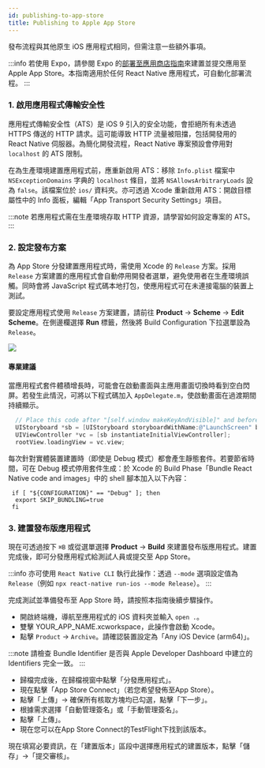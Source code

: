 ```yaml
---
id: publishing-to-app-store
title: Publishing to Apple App Store
---
```


發布流程與其他原生 iOS 應用程式相同，但需注意一些額外事項。

:::info
若使用 Expo，請參閱 Expo 的[部署至應用商店指南](https://docs.expo.dev/distribution/app-stores/)來建置並提交應用至 Apple App Store。本指南適用於任何 React Native 應用程式，可自動化部署流程。
:::

### 1. 啟用應用程式傳輸安全性

應用程式傳輸安全性（ATS）是 iOS 9 引入的安全功能，會拒絕所有未透過 HTTPS 傳送的 HTTP 請求。這可能導致 HTTP 流量被阻擋，包括開發用的 React Native 伺服器。為簡化開發流程，React Native 專案預設會停用對 `localhost` 的 ATS 限制。

在為生產環境建置應用程式前，應重新啟用 ATS：移除 `Info.plist` 檔案中 `NSExceptionDomains` 字典的 `localhost` 條目，並將 `NSAllowsArbitraryLoads` 設為 `false`。該檔案位於 `ios/` 資料夾。亦可透過 Xcode 重新啟用 ATS：開啟目標屬性中的 Info 面板，編輯「App Transport Security Settings」項目。

:::note
若應用程式需在生產環境存取 HTTP 資源，請學習如何設定專案的 ATS。
:::

### 2. 設定發布方案

為 App Store 分發建置應用程式時，需使用 Xcode 的 `Release` 方案。採用 `Release` 方案建置的應用程式會自動停用開發者選單，避免使用者在生產環境誤觸。同時會將 JavaScript 程式碼本地打包，使應用程式可在未連接電腦的裝置上測試。

要設定應用程式使用 `Release` 方案建置，請前往 **Product** → **Scheme** → **Edit Scheme**。在側邊欄選擇 **Run** 標籤，然後將 Build Configuration 下拉選單設為 `Release`。

![](/docs/assets/ConfigureReleaseScheme.png)

#### 專業建議

當應用程式套件體積增長時，可能會在啟動畫面與主應用畫面切換時看到空白閃屏。若發生此情況，可將以下程式碼加入 `AppDelegate.m`，使啟動畫面在過渡期間持續顯示。

```objectivec
  // Place this code after "[self.window makeKeyAndVisible]" and before "return YES;"
  UIStoryboard *sb = [UIStoryboard storyboardWithName:@"LaunchScreen" bundle:nil];
  UIViewController *vc = [sb instantiateInitialViewController];
  rootView.loadingView = vc.view;
```

每次針對實體裝置建置時（即使是 Debug 模式）都會產生靜態套件。若要節省時間，可在 Debug 模式停用套件生成：於 Xcode 的 Build Phase「Bundle React Native code and images」中的 shell 腳本加入以下內容：

```shell
 if [ "${CONFIGURATION}" == "Debug" ]; then
  export SKIP_BUNDLING=true
 fi
```

### 3. 建置發布版應用程式

現在可透過按下 `⌘B` 或從選單選擇 **Product** → **Build** 來建置發布版應用程式。建置完成後，即可分發應用程式給測試人員或提交至 App Store。

:::info
亦可使用 `React Native CLI` 執行此操作：透過 `--mode` 選項設定值為 `Release`（例如 `npx react-native run-ios --mode Release`）。
:::

完成測試並準備發布至 App Store 時，請按照本指南後續步驟操作。

- 開啟終端機，導航至應用程式的 iOS 資料夾並輸入 `open .`。
- 雙擊 YOUR_APP_NAME.xcworkspace，此操作會啟動 Xcode。
- 點擊 `Product` → `Archive`。請確認裝置設定為「Any iOS Device (arm64)」。

:::note
請檢查 Bundle Identifier 是否與 Apple Developer Dashboard 中建立的 Identifiers 完全一致。
:::

- 歸檔完成後，在歸檔視窗中點擊「分發應用程式」。
- 現在點擊「App Store Connect」（若您希望發佈至App Store）。
- 點擊「上傳」→ 確保所有核取方塊均已勾選，點擊「下一步」。
- 根據需求選擇「自動管理簽名」或「手動管理簽名」。
- 點擊「上傳」。
- 現在您可以在App Store Connect的TestFlight下找到該版本。

現在填寫必要資訊，在「建置版本」區段中選擇應用程式的建置版本，點擊「儲存」→「提交審核」。